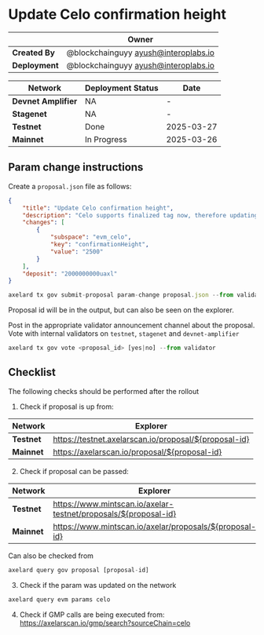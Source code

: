 # Update Celo confirmation height

|                | **Owner**                              |
| -------------- | -------------------------------------- |
| **Created By** | @blockchainguyy <ayush@interoplabs.io> |
| **Deployment** | @blockchainguyy <ayush@interoplabs.io> |

| **Network**          | **Deployment Status** |  **Date**  |
| -------------------- | --------------------- | --------   |
| **Devnet Amplifier** | NA                    | -          |
| **Stagenet**         | NA                    | -          |
| **Testnet**          | Done                  | 2025-03-27 |
| **Mainnet**          | In Progress           | 2025-03-26 |

## Param change instructions

Create a `proposal.json` file as follows:

```json
{
    "title": "Update Celo confirmation height",
    "description": "Celo supports finalized tag now, therefore updating confirmation height to 2500",
    "changes": [
        {
            "subspace": "evm_celo",
            "key": "confirmationHeight",
            "value": "2500"
        }
    ],
    "deposit": "2000000000uaxl"
}
```

```jsx
axelard tx gov submit-proposal param-change proposal.json --from validator --gas auto --gas-adjustment 1.2
```

Proposal id will be in the output, but can also be seen on the explorer.

Post in the appropriate validator announcement channel about the proposal. Vote with internal validators on `testnet`, `stagenet` and `devnet-amplifier`

```jsx
axelard tx gov vote <proposal_id> [yes|no] --from validator
```

## Checklist

The following checks should be performed after the rollout

1. Check if proposal is up from: 

| **Network**          | Explorer |
| -------------------- | --------------------- |
| **Testnet**          | https://testnet.axelarscan.io/proposal/${proposal-id} |
| **Mainnet**          | https://axelarscan.io/proposal/${proposal-id}         |

2. Check if proposal can be passed: 

| **Network**          | Explorer |
| -------------------- | --------------------- |
| **Testnet**          | https://www.mintscan.io/axelar-testnet/proposals/${proposal-id} |
| **Mainnet**          | https://www.mintscan.io/axelar/proposals/${proposal-id}         |

Can also be checked from

```jsx
axelard query gov proposal [proposal-id]
```

3. Check if the param was updated on the network

```jsx
axelard query evm params celo
```

4. Check if GMP calls are being executed from: https://axelarscan.io/gmp/search?sourceChain=celo

